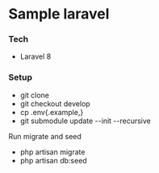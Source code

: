 # Sample laravel

### Tech
* Laravel 8

### Setup

- git clone
- git checkout develop
- cp .env{.example,}
- git submodule update --init --recursive

Run migrate and seed

- php artisan migrate
- php artisan db:seed
